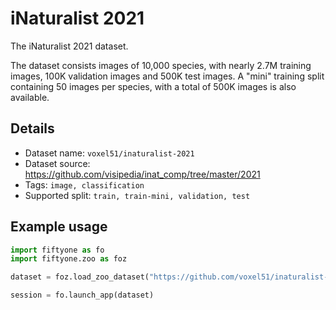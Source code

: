 # iNaturalist 2021

The iNaturalist 2021 dataset.

The dataset consists images of 10,000 species, with nearly 2.7M training
images, 100K validation images and 500K test images. A "mini"
training split containing 50 images per species, with a total of 500K
images is also available.

## Details

-   Dataset name: ``voxel51/inaturalist-2021``
-   Dataset source: https://github.com/visipedia/inat_comp/tree/master/2021
-   Tags: ``image, classification``
-   Supported split: ``train, train-mini, validation, test``

## Example usage

```py
import fiftyone as fo
import fiftyone.zoo as foz

dataset = foz.load_zoo_dataset("https://github.com/voxel51/inaturalist-2021")

session = fo.launch_app(dataset)
```
